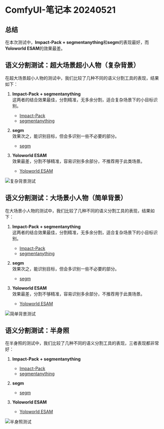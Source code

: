 # ComfyUI-笔记本 20240521

## 总结
在本次测试中，**Impact-Pack + segmentanything**和**segm**的表现最好，而**Yoloworld ESAM**的效果最差。

## 语义分割测试：超大场景超小人物（复杂背景）

在超大场景超小人物的测试中，我们比较了几种不同的语义分割工具的表现，结果如下：

1. **Impact-Pack + segmentanything**  
   这两者的结合效果最佳，分割精准，无多余分割，适合复杂场景下的小目标识别。
   - [Impact-Pack](https://github.com/ltdrdata/ComfyUI-Impact-Pack)
   - [segmentanything](https://github.com/storyicon/comfyui_segment_anything)

2. **segm**  
   效果次之，能识别目标，但会多识别一些不必要的部分。
   - [segm](https://github.com/ltdrdata/ComfyUI-Impact-Pack)

3. **Yoloworld ESAM**  
   效果最差，分割不够精准，容易识别多余部分，不推荐用于此类场景。
   - [Yoloworld ESAM](https://github.com/ZHO-ZHO-ZHO/ComfyUI-YoloWorld-EfficientSAM)

![复杂背景测试](https://github.com/baicai99/ComfyUI-NoteBook/assets/101706274/5bfa483c-7a50-4aa3-8084-ad69f0dd014a)

## 语义分割测试：大场景小人物（简单背景）

在大场景小人物的测试中，我们比较了几种不同的语义分割工具的表现，结果如下：

1. **Impact-Pack + segmentanything**  
   这两者的结合效果最佳，分割精准，无多余分割，适合复杂场景下的小目标识别。
   - [Impact-Pack](https://github.com/ltdrdata/ComfyUI-Impact-Pack)
   - [segmentanything](https://github.com/storyicon/comfyui_segment_anything)

2. **segm**  
   效果次之，能识别目标，但会多识别一些不必要的部分。
   - [segm](https://github.com/ltdrdata/ComfyUI-Impact-Pack)

3. **Yoloworld ESAM**  
   效果最差，分割不够精准，容易识别多余部分，不推荐用于此类场景。
   - [Yoloworld ESAM](https://github.com/ZHO-ZHO-ZHO/ComfyUI-YoloWorld-EfficientSAM)

![简单背景测试](https://github.com/baicai99/ComfyUI-NoteBook/assets/101706274/35bb681b-f647-457c-94c2-b4682eddc4f1)

## 语义分割测试：半身照

在半身照的测试中，我们比较了几种不同的语义分割工具的表现，三者表现都非常好：

1. **Impact-Pack + segmentanything**  
   - [Impact-Pack](https://github.com/ltdrdata/ComfyUI-Impact-Pack)
   - [segmentanything](https://github.com/storyicon/comfyui_segment_anything)

2. **segm**  
   - [segm](https://github.com/ltdrdata/ComfyUI-Impact-Pack)

3. **Yoloworld ESAM**  
   - [Yoloworld ESAM](https://github.com/ZHO-ZHO-ZHO/ComfyUI-YoloWorld-EfficientSAM)

![半身照测试](https://github.com/baicai99/ComfyUI-NoteBook/assets/101706274/d67f0559-8bca-4c14-9773-b70cf57b79d1)
